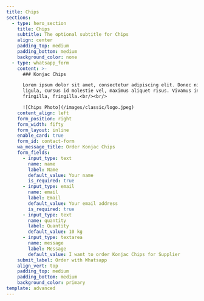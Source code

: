 ```yaml
---
title: Chips
sections:
  - type: hero_section
    title: Chips
    subtitle: The optional subtitle for Chips
    align: center
    padding_top: medium
    padding_bottom: medium
    background_color: none
  - type: whatsapp_form
    content: >-
      ### Konjac Chips

      Lorem ipsum dolor sit amet, consectetur adipiscing elit. Donec nisl
      ligula, cursus id molestie vel, maximus aliquet risus. Vivamus in nibh
      fringilla, fringilla.<br/><br/>

      ![Chips Photo](/images/classic/logo.jpeg)
    content_align: left
    form_position: right
    form_width: fifty
    form_layout: inline
    enable_card: true
    form_id: contact-form
    wa_message_title: Order Konjac Chips
    form_fields:
      - input_type: text
        name: name
        label: Name
        default_value: Your name
        is_required: true
      - input_type: email
        name: email
        label: Email
        default_value: Your email address
        is_required: true
      - input_type: text
        name: quantity
        label: Quantity
        default_value: 10 kg
      - input_type: textarea
        name: message
        label: Message
        default_value: I want to order Konjac Chips for Supplier
    submit_label: Order with Whatsapp
    align_vert: top
    padding_top: medium
    padding_bottom: medium
    background_color: primary
template: advanced
---
```

